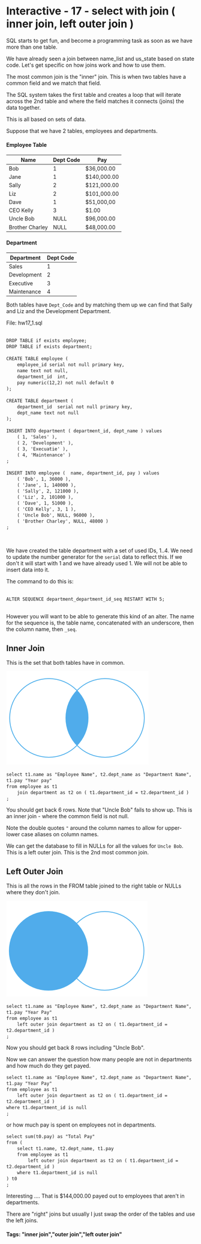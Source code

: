 



<style>
.pagebreak { page-break-before: always; }
.half { height: 200px; }
</style>





# Interactive - 17 - select with join ( inner join, left outer join )

SQL starts to get fun, and become a programming task as soon
as we have more than one table.

We have already seen a join between name_list and us_state based
on state code.  Let's get specific on how joins work and how
to use them.

The most common join is the "inner" join.   This is when two
tables have a common field and we match that field.

The SQL system takes the first table and creates a loop that
will iterate across the 2nd table and where the field matches
it connects (joins) the data together.

This is all based on sets of data.

Suppose that we have 2 tables, employees and departments.


#### Employee Table


| Name				 | Dept Code |  Pay        |
|--------------------|-----------|-------------|
| Bob                |   1       | $36,000.00  |
| Jane               |   1       | $140,000.00 |
| Sally              |   2       | $121,000.00 |
| Liz                |   2       | $101,000.00 |
| Dave               |   1       | $51,000,00  |
| CEO Kelly          |   3       | $1.00       |
| Uncle Bob          |   NULL    | $96,000.00  |
| Brother Charley    |   NULL    | $48,000.00  |


#### Department

| Department		 | Dept Code |
|--------------------|-----------|
| Sales              |   1       |
| Development        |   2       |
| Executive          |   3       |
| Maintenance        |   4       |

Both tables have `Dept_Code` and by matching them
up we can find that Sally and Liz and the 
Development Department.

File: hw17_1.sql


```

DROP TABLE if exists employee;
DROP TABLE if exists department;

CREATE TABLE employee (
	employee_id serial not null primary key,
	name text not null,
	department_id  int,
	pay numeric(12,2) not null default 0
);

CREATE TABLE department (
	department_id  serial not null primary key,
	dept_name text not null
);

INSERT INTO department ( department_id, dept_name ) values
	( 1, 'Sales' ),
	( 2, 'Development' ),
	( 3, 'Execuatie' ),
	( 4, 'Maintenance' )
;

INSERT INTO employee (  name, department_id, pay ) values	
	( 'Bob', 1, 36000 ),
	( 'Jane', 1, 140000 ),
	( 'Sally', 2, 121000 ),
	( 'Liz', 2, 101000 ),
	( 'Dave', 1, 51000 ),
	( 'CEO Kelly', 3, 1 ),
	( 'Uncle Bob', NULL, 96000 ),
	( 'Brother Charley', NULL, 48000 )
;



```

We have created the table department with a set of used IDs, 1..4.  We need
to update the number generator for the `serial` data to reflect this.
If we don't it will start with 1 and we have already used 1.  We will not
be able to insert data into it.

The command to do this is:

```

ALTER SEQUENCE department_department_id_seq RESTART WITH 5;


```

However you will want to be able to generate this kind of an alter.
The name for the sequence is,  the table name, concatenated with
an underscore, then the column name, then `_seq`.

## Inner Join 

This is the set that both tables have in common.

![PostgreSQL Inner Join](PostgreSQL-Inner-Join.png)


```
select t1.name as "Employee Name", t2.dept_name as "Department Name", t1.pay "Year pay"
from employee as t1
	join department as t2 on ( t1.department_id = t2.department_id )
;

```

You should get back 6 rows.  Note that "Uncle Bob" fails to show up.
This is an inner join - where the common field is not null.

Note the double quotes `"` around the column names to allow for upper-lower
case aliases on column names.

We can get the database to fill in NULLs for all the values for
`Uncle Bob`.  This is a left outer join.  This is the 2nd most common
join.

## Left Outer Join

This is all the rows in the FROM table joined to the right table
or NULLs where they don't join.

![Left Outer Join](PostgreSQL-Left-Outer-Join.png)

```
select t1.name as "Employee Name", t2.dept_name as "Department Name", t1.pay "Year Pay"
from employee as t1
	left outer join department as t2 on ( t1.department_id = t2.department_id )
;

```

Now you should get back 8 rows including "Uncle Bob".


Now we can answer the question how many people are not in departments and
how much do they get payed.

```
select t1.name as "Employee Name", t2.dept_name as "Department Name", t1.pay "Year Pay"
from employee as t1
	left outer join department as t2 on ( t1.department_id = t2.department_id )
where t1.department_id is null
;

```

or how much pay is spent on employees not in departments.


```
select sum(t0.pay) as "Total Pay"
from (
	select t1.name, t2.dept_name, t1.pay 
	from employee as t1
		left outer join department as t2 on ( t1.department_id = t2.department_id )
	where t1.department_id is null
) t0
;

```

Interesting .... That is $144,000.00 payed out to employees that aren't in
departments.


There are "right" joins but usually I just swap the order of the tables and use the left joins.


#### Tags: "inner join","outer join","left outer join"

